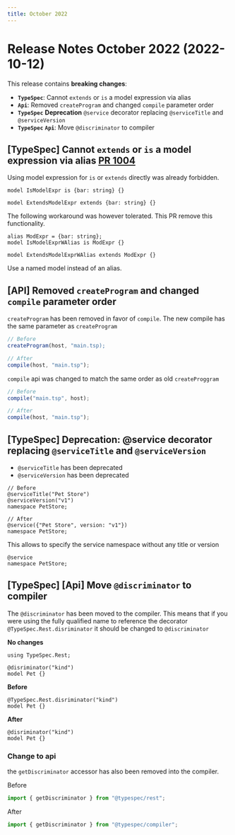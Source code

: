 ```yaml
---
title: October 2022
---
```


# Release Notes October 2022 (2022-10-12)

This release contains **breaking changes**:

- **`TypeSpec`**: Cannot `extends` or `is` a model expression via alias
- **`Api`**: Removed `createProgram` and changed `compile` parameter order
- **`TypeSpec`** **Deprecation** `@service` decorator replacing `@serviceTitle` and `@serviceVersion`
- **`TypeSpec`** **`Api`**: Move `@discriminator` to compiler

## [TypeSpec] Cannot `extends` or `is` a model expression via alias [PR 1004](https://github.com/microsoft/typespec/pull/1004)

Using model expression for `is` or `extends` directly was already forbidden.

<!-- prettier-ignore -->
```typespec
model IsModelExpr is {bar: string} {}

model ExtendsModelExpr extends {bar: string} {}
```

The following workaround was however tolerated. This PR remove this functionality.

<!-- prettier-ignore -->
```typespec
alias ModExpr = {bar: string};
model IsModelExprWAlias is ModExpr {}

model ExtendsModelExprWAlias extends ModExpr {}
```

Use a named model instead of an alias.

## [API] Removed `createProgram` and changed `compile` parameter order

`createProgram` has been removed in favor of `compile`. The new compile has the same parameter as `createProgram`

```ts
// Before
createProgram(host, "main.tsp);

// After
compile(host, "main.tsp");
```

`compile` api was changed to match the same order as old `createProggram`

```ts
// Before
compile("main.tsp", host);

// After
compile(host, "main.tsp");
```

## [TypeSpec] Deprecation: @service decorator replacing `@serviceTitle` and `@serviceVersion`

- `@serviceTitle` has been deprecated
- `@serviceVersion` has been deprecated

```typespec
// Before
@serviceTitle("Pet Store")
@serviceVersion("v1")
namespace PetStore;

// After
@service({"Pet Store", version: "v1"})
namespace PetStore;
```

This allows to specify the service namespace without any title or version

```typespec
@service
namespace PetStore;
```

## [TypeSpec] [Api] Move `@discriminator` to compiler

The `@discriminator` has been moved to the compiler. This means that if you were using the fully qualified name to reference the decorator `@TypeSpec.Rest.disriminator` it should be changed to `@discriminator`

**No changes**

```typespec
using TypeSpec.Rest;

@disriminator("kind")
model Pet {}
```

**Before**

```typespec
@TypeSpec.Rest.disriminator("kind")
model Pet {}
```

**After**

```typespec
@disriminator("kind")
model Pet {}
```

### Change to api

the `getDiscriminator` accessor has also been removed into the compiler.

Before

```ts
import { getDiscriminator } from "@typespec/rest";
```

After

```ts
import { getDiscriminator } from "@typespec/compiler";
```
